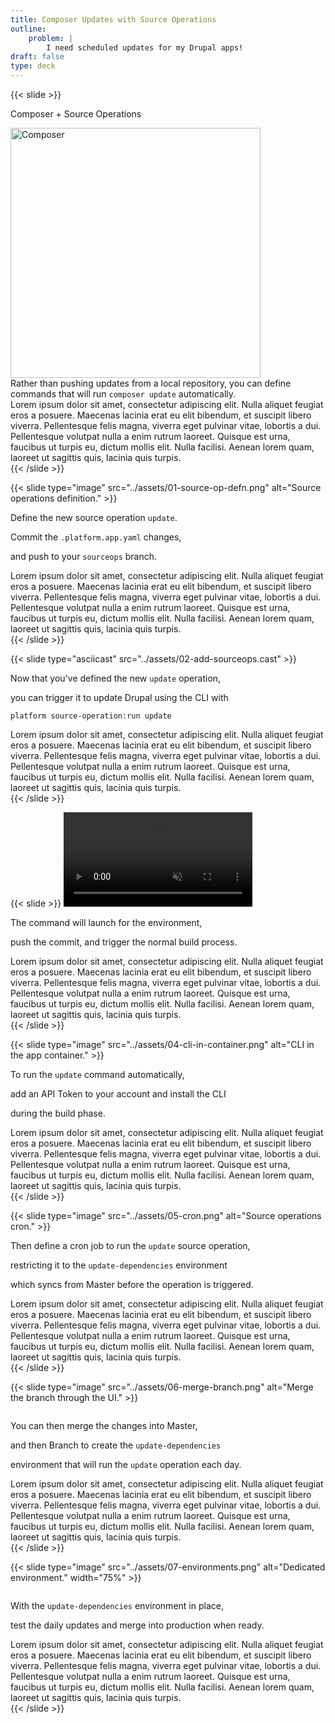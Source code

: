 ```yaml
---
title: Composer Updates with Source Operations
outline:
    problem: |
        I need scheduled updates for my Drupal apps!
draft: false
type: deck
---
```


{{< slide >}}
<p>Composer + Source Operations</p>
<div class="two-col-svg">
  <div><img src="../assets/composer-logo.png" class="plain" width="400px" alt="Composer" /></div>
  <div>Rather than pushing updates from a local repository, you can define commands that will run <code>composer update</code> automatically.</div>
</div>

<aside class="notes">
  Lorem ipsum dolor sit amet, consectetur adipiscing elit. Nulla aliquet feugiat eros a posuere.
  Maecenas lacinia erat eu elit bibendum, et suscipit libero viverra. Pellentesque felis magna, viverra eget pulvinar vitae, lobortis a dui.
  Pellentesque volutpat nulla a enim rutrum laoreet. Quisque est urna, faucibus ut turpis eu, dictum mollis elit.
  Nulla facilisi. Aenean lorem quam, laoreet ut sagittis quis, lacinia quis turpis.
</aside>
{{< /slide >}}

{{< slide type="image" src="../assets/01-source-op-defn.png" alt="Source operations definition." >}}
<p>Define the new source operation <code>update</code>.</p>
<p>Commit the <code>.platform.app.yaml</code> changes,</p>
<p>and push to your <code>sourceops</code> branch.</p>

<aside class="notes">
  Lorem ipsum dolor sit amet, consectetur adipiscing elit. Nulla aliquet feugiat eros a posuere.
  Maecenas lacinia erat eu elit bibendum, et suscipit libero viverra. Pellentesque felis magna, viverra eget pulvinar vitae, lobortis a dui.
  Pellentesque volutpat nulla a enim rutrum laoreet. Quisque est urna, faucibus ut turpis eu, dictum mollis elit.
  Nulla facilisi. Aenean lorem quam, laoreet ut sagittis quis, lacinia quis turpis.
</aside>
{{< /slide >}}

{{< slide type="asciicast" src="../assets/02-add-sourceops.cast" >}}
<p>Now that you've defined the new <code>update</code> operation,</p>
<p>you can trigger it to update Drupal using the CLI with</p>
<p><code>platform source-operation:run update</code></p>

<aside class="notes">
  Lorem ipsum dolor sit amet, consectetur adipiscing elit. Nulla aliquet feugiat eros a posuere.
  Maecenas lacinia erat eu elit bibendum, et suscipit libero viverra. Pellentesque felis magna, viverra eget pulvinar vitae, lobortis a dui.
  Pellentesque volutpat nulla a enim rutrum laoreet. Quisque est urna, faucibus ut turpis eu, dictum mollis elit.
  Nulla facilisi. Aenean lorem quam, laoreet ut sagittis quis, lacinia quis turpis.
</aside>
{{< /slide >}}

{{< slide >}}
<video width="60%" data-autoplay muted playsinline>
  <source src="../assets/03-console-sourceops.mp4" type="video/mp4">
</video>
<p>The command will launch for the environment,</p>
<p>push the commit, and trigger the normal build process.</p>

<aside class="notes">
  Lorem ipsum dolor sit amet, consectetur adipiscing elit. Nulla aliquet feugiat eros a posuere.
  Maecenas lacinia erat eu elit bibendum, et suscipit libero viverra. Pellentesque felis magna, viverra eget pulvinar vitae, lobortis a dui.
  Pellentesque volutpat nulla a enim rutrum laoreet. Quisque est urna, faucibus ut turpis eu, dictum mollis elit.
  Nulla facilisi. Aenean lorem quam, laoreet ut sagittis quis, lacinia quis turpis.
</aside>
{{< /slide >}}

{{< slide type="image" src="../assets/04-cli-in-container.png" alt="CLI in the app container." >}}
<p>To run the <code>update</code> command automatically,</p>
<p>add an API Token to your account and install the CLI</p>
<p>during the build phase.</p>

<aside class="notes">
  Lorem ipsum dolor sit amet, consectetur adipiscing elit. Nulla aliquet feugiat eros a posuere.
  Maecenas lacinia erat eu elit bibendum, et suscipit libero viverra. Pellentesque felis magna, viverra eget pulvinar vitae, lobortis a dui.
  Pellentesque volutpat nulla a enim rutrum laoreet. Quisque est urna, faucibus ut turpis eu, dictum mollis elit.
  Nulla facilisi. Aenean lorem quam, laoreet ut sagittis quis, lacinia quis turpis.
</aside>
{{< /slide >}}

{{< slide type="image" src="../assets/05-cron.png" alt="Source operations cron." >}}
<p>Then define a cron job to run the <code>update</code> source operation,</p>
<p>restricting it to the <code>update-dependencies</code> environment</p>
<p>which syncs from Master before the operation is triggered.</p>

<aside class="notes">
  Lorem ipsum dolor sit amet, consectetur adipiscing elit. Nulla aliquet feugiat eros a posuere.
  Maecenas lacinia erat eu elit bibendum, et suscipit libero viverra. Pellentesque felis magna, viverra eget pulvinar vitae, lobortis a dui.
  Pellentesque volutpat nulla a enim rutrum laoreet. Quisque est urna, faucibus ut turpis eu, dictum mollis elit.
  Nulla facilisi. Aenean lorem quam, laoreet ut sagittis quis, lacinia quis turpis.
</aside>
{{< /slide >}}

{{< slide type="image" src="../assets/06-merge-branch.png" alt="Merge the branch through the UI." >}}
<p style="margin-top: 2em;">You can then merge the changes into Master,</p>
<p>and then Branch to create the <code>update-dependencies</code></p>
<p>environment that will run the <code>update</code> operation each day.</p>

<aside class="notes">
  Lorem ipsum dolor sit amet, consectetur adipiscing elit. Nulla aliquet feugiat eros a posuere.
  Maecenas lacinia erat eu elit bibendum, et suscipit libero viverra. Pellentesque felis magna, viverra eget pulvinar vitae, lobortis a dui.
  Pellentesque volutpat nulla a enim rutrum laoreet. Quisque est urna, faucibus ut turpis eu, dictum mollis elit.
  Nulla facilisi. Aenean lorem quam, laoreet ut sagittis quis, lacinia quis turpis.
</aside>
{{< /slide >}}

{{< slide type="image" src="../assets/07-environments.png" alt="Dedicated environment." width="75%" >}}
<p style="margin-top: 2em;">With the <code>update-dependencies</code> environment in place,</p>
<p>test the daily updates and merge into production when ready.</p>

<aside class="notes">
  Lorem ipsum dolor sit amet, consectetur adipiscing elit. Nulla aliquet feugiat eros a posuere.
  Maecenas lacinia erat eu elit bibendum, et suscipit libero viverra. Pellentesque felis magna, viverra eget pulvinar vitae, lobortis a dui.
  Pellentesque volutpat nulla a enim rutrum laoreet. Quisque est urna, faucibus ut turpis eu, dictum mollis elit.
  Nulla facilisi. Aenean lorem quam, laoreet ut sagittis quis, lacinia quis turpis.
</aside>
{{< /slide >}}
